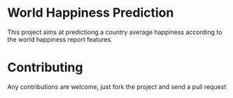 # World Happiness Prediction

This project aims at predictiong a country average happiness according to the world happiness report features.

# Contributing

Any contributions are welcome, just fork the project and send a pull request